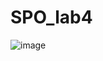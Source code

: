 # SPO_lab4
![image](https://github.com/ovs2004/SPO_lab4/assets/113552216/c66c3973-b2bd-4b31-ad56-efaf225df12d)
